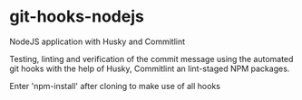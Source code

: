 # git-hooks-nodejs
NodeJS application with Husky and Commitlint

Testing, linting and verification of the commit message using the automated git hooks with the help of Husky, Commitlint an lint-staged NPM packages.

Enter 'npm-install' after cloning to make use of all hooks
